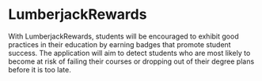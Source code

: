 # LumberjackRewards
With LumberjackRewards, students will be encouraged to exhibit good practices in their education by earning badges that promote student success. The application will aim to detect students who are most likely to become at risk of failing their courses or dropping out of their degree plans before it is too late.
